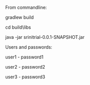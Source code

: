From commandline:

gradlew build

cd build\libs

java -jar srinitrial-0.0.1-SNAPSHOT.jar

Users and passwords:

user1 - password1

user2 - password2

user3 - password3
